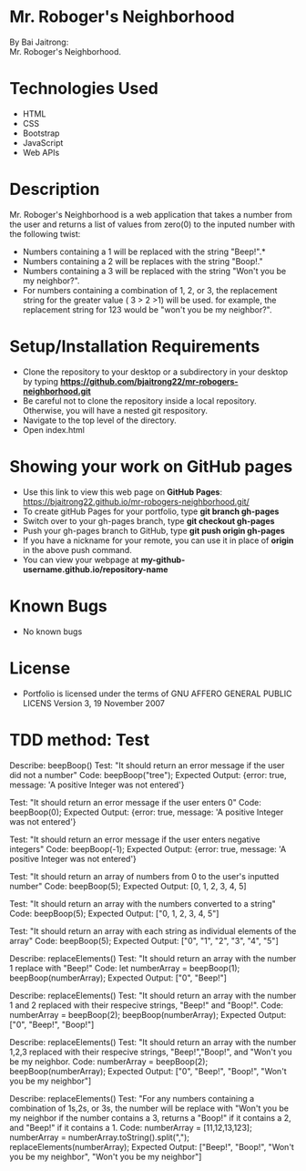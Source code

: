 # Mr. Roboger's Neighborhood
By Bai Jaitrong:  
Mr. Roboger's Neighborhood.  
# Technologies Used
  * HTML
  * CSS
  * Bootstrap
  * JavaScript
  * Web APIs
# Description
Mr. Roboger's Neighborhood is a web application that takes a number from the user and returns a list of values from zero(0) to the inputed number with the following twist:
  * Numbers containing a 1 will be replaced with the string "Beep!".*
  * Numbers containing a 2 will be replaces with the string "Boop!."
  * Numbers containing a 3 will be replaced with the string "Won't you be my neighbor?".
  * For numbers containing a combination of 1, 2, or 3, the replacement string for the greater value ( 3 > 2 >1) will be used. for example,  the replacement string for 123 would be "won't you be my neighbor?".


# Setup/Installation Requirements
  * Clone the repository to your desktop or a subdirectory in your desktop by typing **https://github.com/bjaitrong22/mr-robogers-neighborhood.git**
  * Be careful not to clone the repository inside a local repository. Otherwise, you will have a nested git respository.
  * Navigate to the top level of the directory.
  * Open index.html 

# Showing your work on GitHub pages
  * Use this link to view this web page on **GitHub Pages**: https://bjaitrong22.github.io/mr-robogers-neighborhood.git/
  * To create gitHub Pages for your portfolio, type **git branch gh-pages**
  * Switch over to your gh-pages branch, type **git checkout gh-pages**
  * Push your gh-pages branch to GitHub, type **git push origin gh-pages**
  * If you have a nickname for your remote, you can use it in place of **origin** in the above push command.
  * You can view your webpage at **my-github-username.github.io/repository-name**

# Known Bugs
  * No known bugs
# License
 * Portfolio is licensed under the terms of GNU AFFERO GENERAL PUBLIC LICENS Version 3, 19 November 2007

# TDD method: Test
Describe: beepBoop()
Test: "It should return an error message if the user did not a number"
Code: beepBoop("tree");
Expected Output: {error: true, message: 'A positive Integer was not entered'}

Test: "It should return an error message if the user enters 0"
Code: beepBoop(0);
Expected Output: {error: true, message: 'A positive Integer was not entered'}

Test: "It should return an error message if the user enters negative integers"
Code: beepBoop(-1);
Expected Output: {error: true, message: 'A positive Integer was not entered'}
  
Test: "It should return an array of numbers from 0 to the user's inputted number"
Code: beepBoop(5);
Expected Output: [0, 1, 2, 3, 4, 5]

Test: "It should return an array with the numbers converted to a string"
Code: beepBoop(5);
Expected Output: ["0, 1, 2, 3, 4, 5"]

Test: "It should return an array with each string as individual elements of the array"
Code: beepBoop(5);
Expected Output: ["0", "1", "2", "3", "4", "5"]

Describe: replaceElements()
Test: "It should return an array with the number 1 replace with "Beep!"
Code: let numberArray = beepBoop(1);
      beepBoop(numberArray);
Expected Output: ["0", "Beep!"]

Describe: replaceElements()
Test: "It should return an array with the number 1 and 2 replaced with their respecive strings, "Beep!" and "Boop!".
Code: numberArray = beepBoop(2);
      beepBoop(numberArray);
Expected Output: ["0", "Beep!", "Boop!"]

Describe: replaceElements()
Test: "It should return an array with the number 1,2,3 replaced with their respecive strings, "Beep!","Boop!", and "Won't you be my neighbor.
Code: numberArray = beepBoop(2);
      beepBoop(numberArray);
Expected Output: ["0", "Beep!", "Boop!", "Won't you be my neighbor"]

Describe: replaceElements()
Test: "For any numbers containing a combination of 1s,2s, or 3s, the number will be replace with "Won't you be my neighbor if the number contains a 3, returns a "Boop!" if it contains a 2, and "Beep!" if it contains a 1.
Code: numberArray = [11,12,13,123];
      numberArray = numberArray.toString().split(",");
      replaceElements(numberArray);
Expected Output: ["Beep!", "Boop!", "Won't you be my neighbor", "Won't you be my neighbor"]


